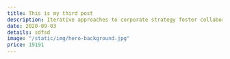 ```yaml
---
title: This is my third post
description: Iterative approaches to corporate strategy foster collaborative thinking to further the overall value proposition. Organically grow the holistic world view of disruptive innovation via workplace diversity and empowerment.
date: 2020-09-03
details: sdfsd
image: "/static/img/hero-background.jpg"
price: 19191
---
```


